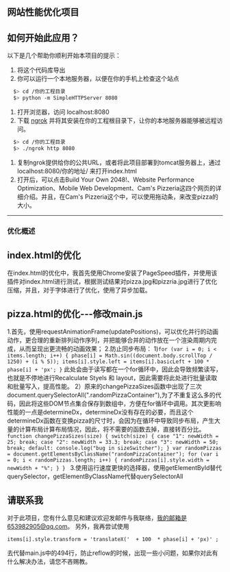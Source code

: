 ## 网站性能优化项目

## 如何开始此应用？

以下是几个帮助你顺利开始本项目的提示：

1. 将这个代码库导出
2. 你可以运行一个本地服务器，以便在你的手机上检查这个站点

```bash
  $> cd /你的工程目录
  $> python -m SimpleHTTPServer 8080
```

1. 打开浏览器，访问 localhost:8080
2. 下载 [ngrok](https://ngrok.com/) 并将其安装在你的工程根目录下，让你的本地服务器能够被远程访问。

``` bash
  $> cd /你的工程目录
  $> ./ngrok http 8080
```

1. 复制ngrok提供给你的公共URL，或者将此项目部署到tomcat服务器上，通过localhost:8080/你的地址/ 来打开index.html
2. 打开后，可以点击Build Your Own 2048!、Website Performance Optimization、Mobile Web Development、Cam's Pizzeria这四个网页的详细介绍。并且，在Cam's Pizzeria这个中，可以使用拖动条，来改变pizza的大小。
----


### 优化概述

## index.html的优化
  在index.html的优化中，我首先使用Chrome安装了PageSpeed插件，并使用该插件对index.html进行测试，根据测试结果对pizza.jpg和pizzria.jpg进行了优化压缩，并且，对于字体进行了优化，使用了异步加载。

## pizza.html的优化---修改main.js
1.首先，使用requestAnimationFrame(updatePositions)，可以优化并行的动画动作，更合理的重新排列动作序列，并把能够合并的动作放在一个渲染周期内完成，从而呈现出更流畅的动画效果；
2.防止同步布局：
     1)```
     for (var i = 0; i < items.length; i++) {
              phase[i] = Math.sin((document.body.scrollTop / 1250) + (i % 5));
              items[i].style.left = items[i].basicLeft + 100 * phase[i] + 'px';
            }
       ```
       此处会由于读写都在一个for循环中，因此会导致频繁读写，也就是不停地进行Recalculate Styels 和 layout，因此需要将此处进行批量读取和批量写入，提高性能。
     2）原来的changePizzaSizes函数中出现了三次document.querySelectorAll(".randomPizzaContainer"),为了不重复这么多的代码，因此将这些DOM节点集合保存到数组中，方便在for循环中调用。其次更影响性能的一点是determineDx，determineDx没有存在的必要，而且这个determineDx函数在变换pizza的尺寸时，会因为在循环中导致同步布局，产生大量的计算布局计算布局情况，因此，将不需要的函数去掉，直接转百分比。
        ```
        function changePizzaSizes(size) {
          switch(size) {
            case "1":
              newWidth = 25;
              break;
            case "2":
              newWidth = 33.3;
              break;
            case "3":
              newWidth = 50;
              break;
            default:
              console.log("bug in sizeSwitcher");
          }
          var randomPizzas = document.getElementsByClassName("randomPizzaContainer");
          for (var i = 0; i < randomPizzas.length; i++) {
            randomPizzas[i].style.width = newWidth + "%";
          }
        } 
        ``` 
3.使用运行速度更快的选择器，使用getElementById替代querySelector，getElementByClassName代替querySelectorAll

## 请联系我
   对于此项目，您有什么意见和建议欢迎发邮件与我联络，我的邮箱是653982905@qq.com。
   另外，我再尝试使用
   ```
   items[i].style.transform = 'translateX('  + 100  * phase[i] + 'px)' ;
   ```
   去代替main.js中的494行，防止reflow的时候，出现一些小问题，如果你对此有什么解决办法，请您不吝赐教。

